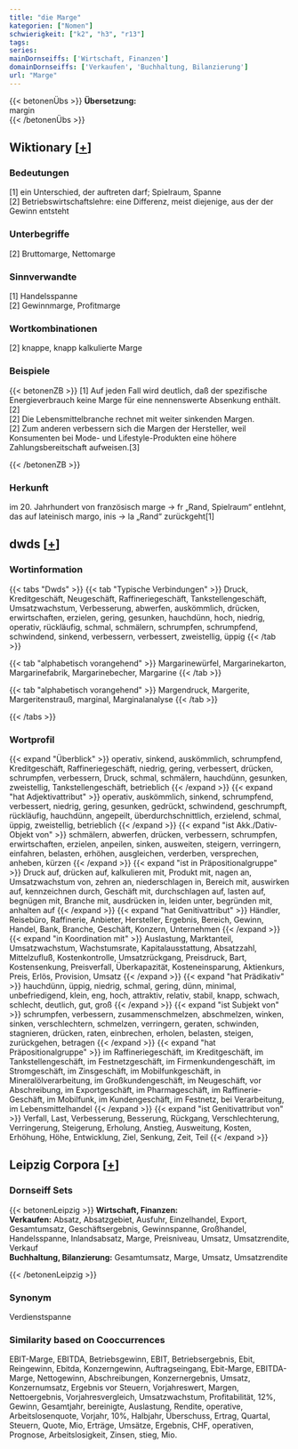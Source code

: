```yaml
---
title: "die Marge"
kategorien: ["Nomen"]
schwierigkeit: ["k2", "h3", "r13"]
tags:
series:
mainDornseiffs: ['Wirtschaft, Finanzen']
domainDornseiffs: ['Verkaufen', 'Buchhaltung, Bilanzierung']
url: "Marge"
---
```


{{< betonenÜbs >}}
**Übersetzung:**  
margin  
{{< /betonenÜbs >}}

## Wiktionary [[+](https://de.wiktionary.org/wiki/Marge)]

### Bedeutungen
[1] ein Unterschied, der auftreten darf; Spielraum, Spanne  
[2] Betriebswirtschaftslehre: eine Differenz, meist diejenige, aus der der Gewinn entsteht  

### Unterbegriffe
[2] Bruttomarge, Nettomarge  

### Sinnverwandte
[1] Handelsspanne  
[2] Gewinnmarge, Profitmarge  

### Wortkombinationen
[2] knappe, knapp kalkulierte Marge  

### Beispiele
{{< betonenZB >}}
[1] Auf jeden Fall wird deutlich, daß der spezifische Energieverbrauch keine Marge für eine nennenswerte Absenkung enthält.[2]  
[2] Die Lebensmittelbranche rechnet mit weiter sinkenden Margen.  
[2] Zum anderen verbessern sich die Margen der Hersteller, weil Konsumenten bei Mode- und Lifestyle-Produkten eine höhere Zahlungsbereitschaft aufweisen.[3]  

{{< /betonenZB >}}
### Herkunft
im 20. Jahrhundert von französisch marge → fr „Rand, Spielraum“ entlehnt, das auf lateinisch margo, inis → la „Rand“ zurückgeht[1]  



## dwds [[+](https://www.dwds.de/wb/Marge)]

### Wortinformation
{{< tabs "Dwds" >}}
{{< tab "Typische Verbindungen" >}}
Druck, Kreditgeschäft, Neugeschäft, Raffineriegeschäft, Tankstellengeschäft, Umsatzwachstum, Verbesserung, abwerfen, auskömmlich, drücken, erwirtschaften, erzielen, gering, gesunken, hauchdünn, hoch, niedrig, operativ, rückläufig, schmal, schmälern, schrumpfen, schrumpfend, schwindend, sinkend, verbessern, verbessert, zweistellig, üppig
{{< /tab >}}

{{< tab "alphabetisch vorangehend" >}}
Margarinewürfel, Margarinekarton, Margarinefabrik, Margarinebecher, Margarine
{{< /tab >}}

{{< tab "alphabetisch vorangehend" >}}
Margendruck, Margerite, Margeritenstrauß, marginal, Marginalanalyse
{{< /tab >}}

{{< /tabs >}}

### Wortprofil
{{< expand "Überblick" >}} operativ, sinkend, auskömmlich, schrumpfend, Kreditgeschäft, Raffineriegeschäft, niedrig, gering, verbessert, drücken, schrumpfen, verbessern, Druck, schmal, schmälern, hauchdünn, gesunken, zweistellig, Tankstellengeschäft, betrieblich {{< /expand >}}
{{< expand "hat Adjektivattribut" >}} operativ, auskömmlich, sinkend, schrumpfend, verbessert, niedrig, gering, gesunken, gedrückt, schwindend, geschrumpft, rückläufig, hauchdünn, angepeilt, überdurchschnittlich, erzielend, schmal, üppig, zweistellig, betrieblich {{< /expand >}}
{{< expand "ist Akk./Dativ-Objekt von" >}} schmälern, abwerfen, drücken, verbessern, schrumpfen, erwirtschaften, erzielen, anpeilen, sinken, ausweiten, steigern, verringern, einfahren, belasten, erhöhen, ausgleichen, verderben, versprechen, anheben, kürzen {{< /expand >}}
{{< expand "ist in Präpositionalgruppe" >}} Druck auf, drücken auf, kalkulieren mit, Produkt mit, nagen an, Umsatzwachstum von, zehren an, niederschlagen in, Bereich mit, auswirken auf, kennzeichnen durch, Geschäft mit, durchschlagen auf, lasten auf, begnügen mit, Branche mit, ausdrücken in, leiden unter, begründen mit, anhalten auf {{< /expand >}}
{{< expand "hat Genitivattribut" >}} Händler, Reisebüro, Raffinerie, Anbieter, Hersteller, Ergebnis, Bereich, Gewinn, Handel, Bank, Branche, Geschäft, Konzern, Unternehmen {{< /expand >}}
{{< expand "in Koordination mit" >}} Auslastung, Marktanteil, Umsatzwachstum, Wachstumsrate, Kapitalausstattung, Absatzzahl, Mittelzufluß, Kostenkontrolle, Umsatzrückgang, Preisdruck, Bart, Kostensenkung, Preisverfall, Überkapazität, Kosteneinsparung, Aktienkurs, Preis, Erlös, Provision, Umsatz {{< /expand >}}
{{< expand "hat Prädikativ" >}} hauchdünn, üppig, niedrig, schmal, gering, dünn, minimal, unbefriedigend, klein, eng, hoch, attraktiv, relativ, stabil, knapp, schwach, schlecht, deutlich, gut, groß {{< /expand >}}
{{< expand "ist Subjekt von" >}} schrumpfen, verbessern, zusammenschmelzen, abschmelzen, winken, sinken, verschlechtern, schmelzen, verringern, geraten, schwinden, stagnieren, drücken, raten, einbrechen, erholen, belasten, steigen, zurückgehen, betragen {{< /expand >}}
{{< expand "hat Präpositionalgruppe" >}} im Raffineriegeschäft, im Kreditgeschäft, im Tankstellengeschäft, im Festnetzgeschäft, im Firmenkundengeschäft, im Stromgeschäft, im Zinsgeschäft, im Mobilfunkgeschäft, in Mineralölverarbeitung, im Großkundengeschäft, im Neugeschäft, vor Abschreibung, im Exportgeschäft, im Pharmageschäft, im Raffinerie-Geschäft, im Mobilfunk, im Kundengeschäft, im Festnetz, bei Verarbeitung, im Lebensmittelhandel {{< /expand >}}
{{< expand "ist Genitivattribut von" >}} Verfall, Last, Verbesserung, Besserung, Rückgang, Verschlechterung, Verringerung, Steigerung, Erholung, Anstieg, Ausweitung, Kosten, Erhöhung, Höhe, Entwicklung, Ziel, Senkung, Zeit, Teil {{< /expand >}}

## Leipzig Corpora [[+](https://corpora.uni-leipzig.de/en/res?word=Marge&corpusId=deu_newscrawl-public_2018)]

### Dornseiff Sets
{{< betonenLeipzig >}}
**Wirtschaft, Finanzen:**  
**Verkaufen:** Absatz, Absatzgebiet, Ausfuhr, Einzelhandel, Export, Gesamtumsatz, Geschäftsergebnis, Gewinnspanne, Großhandel, Handelsspanne, Inlandsabsatz, Marge, Preisniveau, Umsatz, Umsatzrendite, Verkauf  
**Buchhaltung, Bilanzierung:** Gesamtumsatz, Marge, Umsatz, Umsatzrendite  

{{< /betonenLeipzig >}}

### Synonym
Verdienstspanne


### Similarity based on Cooccurrences
EBIT-Marge, EBITDA, Betriebsgewinn, EBIT, Betriebsergebnis, Ebit, Reingewinn, Ebitda, Konzerngewinn, Auftragseingang, Ebit-Marge, EBITDA-Marge, Nettogewinn, Abschreibungen, Konzernergebnis, Umsatz, Konzernumsatz, Ergebnis vor Steuern, Vorjahreswert, Margen, Nettoergebnis, Vorjahresvergleich, Umsatzwachstum, Profitabilität, 12%, Gewinn, Gesamtjahr, bereinigte, Auslastung, Rendite, operative, Arbeitslosenquote, Vorjahr, 10%, Halbjahr, Überschuss, Ertrag, Quartal, Steuern, Quote, Mio, Erträge, Umsätze, Ergebnis, CHF, operativen, Prognose, Arbeitslosigkeit, Zinsen, stieg, Mio.

